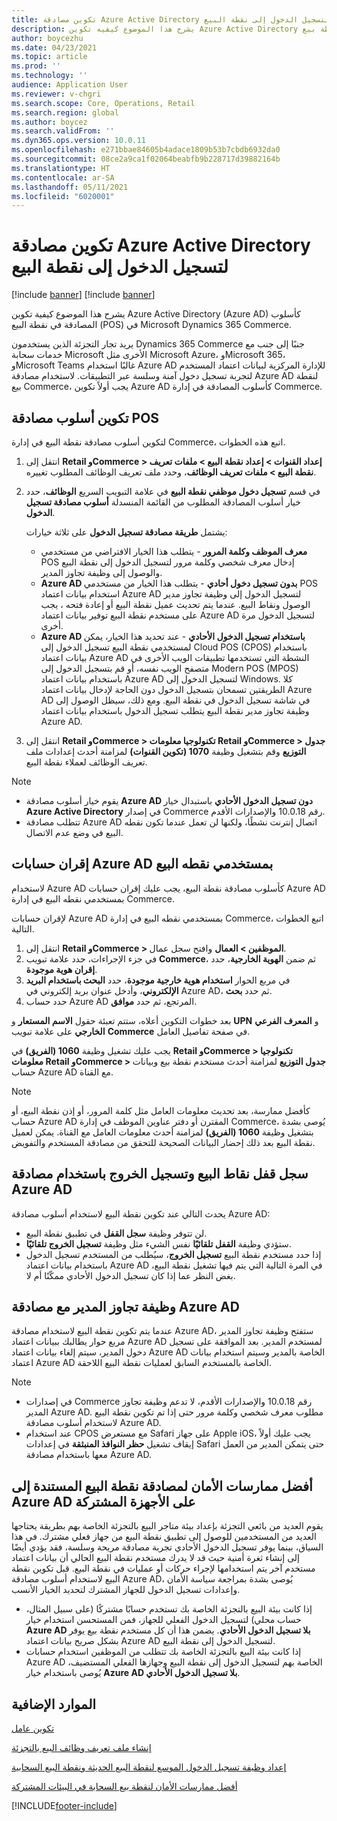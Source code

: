```yaml
---
title: تكوين مصادقة Azure Active Directory لتسجيل الدخول إلى نقطة البيع
description: يشرح هذا الموضوع كيفيه تكوين Azure Active Directory كأسلوب المصادقة في نقطة بيع Microsoft Dynamics 365 Commerce.
author: boycezhu
ms.date: 04/23/2021
ms.topic: article
ms.prod: ''
ms.technology: ''
audience: Application User
ms.reviewer: v-chgri
ms.search.scope: Core, Operations, Retail
ms.search.region: global
ms.author: boycez
ms.search.validFrom: ''
ms.dyn365.ops.version: 10.0.11
ms.openlocfilehash: e271bbae84605b4adace1809b53b7cbdb6932da0
ms.sourcegitcommit: 08ce2a9ca1f02064beabfb9b228717d39882164b
ms.translationtype: HT
ms.contentlocale: ar-SA
ms.lasthandoff: 05/11/2021
ms.locfileid: "6020001"
---
```

# <a name="configure-azure-active-directory-authentication-for-pos-sign-in"></a>تكوين مصادقة Azure Active Directory لتسجيل الدخول إلى نقطة البيع

[!include [banner](includes/banner.md)]
[!include [banner](includes/preview-banner.md)]

يشرح هذا الموضوع كيفية تكوين Azure Active Directory (Azure AD) كأسلوب المصادقة في نقطة البيع (POS) في Microsoft Dynamics 365 Commerce.

يريد تجار التجزئة الذين يستخدمون Dynamics 365 Commerce جنبًا إلى جنب مع خدمات سحابة Microsoft الأخرى مثل Microsoft Azure، وMicrosoft 365، وMicrosoft Teams غالبًا استخدام Azure AD للإدارة المركزية لبيانات اعتماد المستخدم لتجربة تسجيل دخول آمنة وسلسة عبر التطبيقات. لاستخدام مصادقة Azure AD لنقطة بيع Commerce، يجب أولاً تكوين Azure AD كأسلوب المصادقة في إدارة Commerce.

## <a name="configure-pos-authentication-method"></a>تكوين أسلوب مصادقة POS

لتكوين أسلوب مصادقة نقطة البيع في إدارة Commerce، اتبع هذه الخطوات.
    
1. انتقل إلى **Retail وCommerce \> إعداد القنوات \> إعداد نقطة البيع \> ملفات تعريف نقطة البيع \> ملفات تعريف الوظائف**، وحدد ملف تعريف الوظائف المطلوب تغييره.
1. في قسم **تسجيل دخول موظفي نقطة البيع** في علامة التبويب السريع **الوظائف**، حدد خيار أسلوب المصادقة المطلوب من القائمة المنسدلة **أسلوب مصادقة تسجيل الدخول**.

    يشتمل **طريقة مصادقة تسجيل الدخول** على ثلاثة خيارات:
    
    - **معرف الموظف وكلمة المرور** - يتطلب هذا الخيار الافتراضي من مستخدمي POS إدخال معرف شخصي وكلمة مرور لتسجيل الدخول إلى نقطة البيع والوصول إلى وظيفة تجاوز المدير.
    - **Azure AD بدون تسجيل دخول أحادي** - يتطلب هذا الخيار من مستخدمي POS استخدام بيانات اعتماد Azure AD لتسجيل الدخول إلى وظيفة تجاوز مدير الوصول ونقاط البيع. عندما يتم تحديث عميل نقطة البيع أو إعادة فتحه ، يجب على مستخدم نقطة البيع توفير بيانات اعتماد Azure AD لتسجيل الدخول مرة أخرى.
    - **Azure AD باستخدام تسجيل الدخول الأحادي** - عند تحديد هذا الخيار، يمكن لمستخدمي نقطة البيع تسجيل الدخول إلى Cloud POS (CPOS) باستخدام بيانات اعتماد Azure AD النشطة التي تستخدمها تطبيقات الويب الأخرى في متصفح الويب نفسه، أو قم بتسجيل الدخول إلى Modern POS (MPOS) باستخدام بيانات اعتماد Azure AD لتسجيل الدخول إلى Windows. كلا الطريقتين تسمحان بتسجيل الدخول دون الحاجة لإدخال بيانات اعتماد Azure AD في شاشة تسجيل الدخول في نقطة البيع. ومع ذلك، سيظل الوصول إلى وظيفة تجاوز مدير نقطة البيع يتطلب تسجيل الدخول باستخدام بيانات اعتماد Azure AD.

1. انتقل إلى **Retail وCommerce > تكنولوجيا معلومات Retail وCommerce > جدول التوزيع** وقم بتشغيل وظيفة **1070 (تكوين القنوات)** لمزامنة أحدث إعدادات ملف تعريف الوظائف لعملاء نقطة البيع.

> [!NOTE]
> - يقوم خيار أسلوب مصادقة **Azure AD دون تسجيل الدخول الأحادي** باستبدال خيار **Azure Active Directory** في إصدار Commerce رقم 10.0.18 والإصدارات الأقدم.
> - تتطلب مصادقة Azure AD اتصال إنترنت نشطًا، ولكنها لن تعمل عندما تكون نقطه البيع في وضع عدم الاتصال.

## <a name="associate-azure-ad-accounts-with-pos-users"></a>إقران حسابات Azure AD بمستخدمي نقطه البيع

لاستخدام Azure AD كأسلوب مصادقة نقطة البيع، يجب عليك إقران حسابات Azure AD بمستخدمي نقطه البيع في إدارة Commerce. 

لإقران حسابات Azure AD بمستخدمي نقطه البيع في إدارة Commerce، اتبع الخطوات التالية.
    
1. انتقل إلى **Retail وCommerce > الموظفين > العمال** وافتح سجل عمال.
1. في جزء الإجراءات، حدد علامة تبويب **Commerce**، ثم ضمن **الهوية الخارجية**، حدد **إقران هوية موجودة**. 
1. في مربع الحوار **استخدام هوية خارجية موجودة**، حدد **البحث باستخدام البريد الإلكتروني**، وأدخل عنوان بريد إلكتروني في Azure AD، ثم حدد **بحث**.
1. حدد حساب Azure AD المرتجع، ثم حدد **موافق**.

بعد خطوات التكوين أعلاه، ستتم تعبئة حقول **الاسم المستعار** و **UPN** و **المعرف الفرعي الخارجي** على علامة تبويب **Commerce** في صفحة تفاصيل العامل.

يجب عليك تشغيل وظيفة **1060 (الفريق)** في **Retail وCommerce > تكنولوجيا معلومات Retail وCommerce > جدول التوزيع** لمزامنة أحدث مستخدم نقطة بيع وبيانات حساب Azure AD مع القناة.

> [!NOTE]
> كأفضل ممارسة، بعد تحديث معلومات العامل مثل كلمة المرور، أو إذن نقطة البيع، أو حساب Azure AD المقترن أو دفتر عناوين الموظف في إدارة Commerce، يُوصى بشدة بتشغيل وظيفة **1060 (الفريق)** لمزامنة أحدث معلومات العامل مع القناة. يمكن لعميل نقطة البيع بعد ذلك إحضار البيانات الصحيحة للتحقق من مصادقة المستخدم والتفويض.

## <a name="pos-lock-register-and-sign-out-with-azure-ad-authentication"></a>سجل قفل نقاط البيع وتسجيل الخروج باستخدام مصادقة Azure AD

يحدث التالي عند تكوين نقطة البيع لاستخدام أسلوب مصادقة Azure AD:

- لن تتوفر وظيفة **سجل القفل** في تطبيق نقطة البيع. 
- ستؤدي وظيفة **القفل تلقائيًا** نفس الشيء مثل وظيفة **تسجيل الخروج تلقائيًا**.
- إذا حدد مستخدم نقطة البيع **تسجيل الخروج**، سيُطلب من المستخدم تسجيل الدخول باستخدام بيانات اعتماد Azure AD في المرة التالية التي يتم فيها تشغيل نقطة البيع، بغض النظر عما إذا كان تسجيل الدخول الأحادي ممكّنًا أم لا.

## <a name="manager-override-functionality-with-azure-ad-authentication"></a>وظيفة تجاوز المدير مع مصادقة Azure AD

عندما يتم تكوين نقطة البيع لاستخدام مصادقة Azure AD، ستفتح وظيفة تجاوز المدير مربع حوار يطالبك ببيانات اعتماد Azure AD لمستخدم المدير. بعد الموافقة على تسجيل دخول المدير، سيتم إلغاء بيانات اعتماد Azure AD الخاصة بالمدير وسيتم استخدام بيانات اعتماد Azure AD الخاصة بالمستخدم السابق لعمليات نقطة البيع اللاحقة.

> [!NOTE]
> - في إصدارات Commerce رقم 10.0.18 والإصدارات الأقدم، لا تدعم وظيفة تجاوز المدير Azure AD. مطلوب معرف شخصي وكلمة مرور حتى إذا تم تكوين نقطة البيع لاستخدام أسلوب مصادقة Azure AD.
> - عند استخدام CPOS مع مستعرض Safari على جهاز Apple iOS، يجب عليك أولاً إيقاف تشغيل **حظر النوافذ المنبثقة** في إعدادات Safari حتى يتمكن المدير من العمل معها باستخدام مصادقة Azure AD. 

## <a name="security-best-practices-for-azure-ad-based-pos-authentication-on-shared-devices"></a>أفضل ممارسات الأمان لمصادقة نقطة البيع المستندة إلى Azure AD على الأجهزة المشتركة

يقوم العديد من بائعي التجزئة بإعداد بيئة متاجر البيع بالتجزئة الخاصة بهم بطريقة يحتاجها العديد من المستخدمين للوصول إلى تطبيق نقطة البيع من جهاز فعلي مشترك. في هذا السياق، بينما يوفر تسجيل الدخول الأحادي تجربة مصادقة مريحة وسلسة، فقد يؤدي أيضًا إلى إنشاء ثغرة أمنية حيث قد لا يدرك مستخدم نقطة البيع الحالي أن بيانات اعتماد مستخدم آخر يتم استخدامها لإجراء حركات أو عمليات في نقطة البيع. قبل تكوين نقطة البيع لاستخدام أسلوب مصادقة Azure AD، يُوصى بشدة بمراجعة سياسة الأمان وإعدادات تسجيل الدخول للجهاز المشترك لتحديد الخيار الأنسب.

- إذا كانت بيئة البيع بالتجزئة الخاصة بك تستخدم حسابًا مشتركًا (على سبيل المثال، حساب محلي) لتسجيل الدخول الفعلي للجهاز، فمن المستحسن استخدام خيار **Azure AD بلا تسجيل الدخول الأحادي**. يضمن هذا أن كل مستخدم نقطة بيع يوفر بشكل صريح بيانات اعتماد Azure AD لتسجيل الدخول إلى نقطة البيع.
- إذا كانت بيئة البيع بالتجزئة الخاصة بك تتطلب من الموظفين استخدام حسابات Azure AD الخاصة بهم لتسجيل الدخول إلى نقطة البيع وجهازها الفعلي المستضيف، يُوصى باستخدام خيار **Azure AD بلا تسجيل الدخول الأحادي**.

## <a name="additional-resources"></a>الموارد الإضافية

[ تكوين عامل](tasks/worker.md)

[إنشاء ملف تعريف وظائف البيع بالتجزئة](retail-functionality-profile.md)


[إعداد وظيفة تسجيل الدخول الموسع لنقطة البيع الحديثة ونقطة البيع السحابية](extended-logon.md)

[أفضل ممارسات الأمان لنقطة بيع السحابة في البيئات المشتركة](dev-itpro/secure-retail-cloud-pos.md)



[!INCLUDE[footer-include](../includes/footer-banner.md)]
